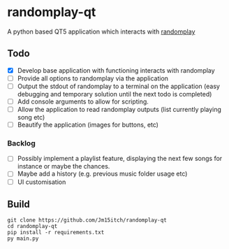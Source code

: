 # randomplay-qt
A python based QT5 application which interacts with [randomplay](https://tracker.debian.org/pkg/randomplay)

## Todo
- [x] Develop base application with functioning interacts with randomplay
- [ ] Provide all options to randomplay via the application
- [ ] Output the stdout of randomplay to a terminal on the application (easy debugging and temporary solution until the next todo is completed)
- [ ] Add console arguments to allow for scripting.
- [ ] Allow the application to read randomplay outputs (list currently playing song etc)
- [ ] Beautify the application (images for buttons, etc)
### Backlog
- [ ] Possibly implement a playlist feature, displaying the next few songs for instance or maybe the chances.
- [ ] Maybe add a history (e.g. previous music folder usage etc)
- [ ] UI customisation

## Build

```
git clone https://github.com/Jm15itch/randomplay-qt
cd randomplay-qt
pip install -r requirements.txt
py main.py
```
